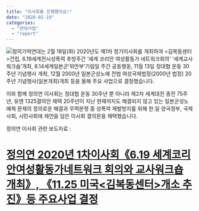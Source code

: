```yaml
---
title: "이사회를 진행했어요!"
date: "2020-02-19"
categories: 
  - "연대사업"
  - "report"
---
```


![](http://womenandwar.net/kr/wp-content/uploads/2020/02/photo_2020-02-18_16-20-32.jpg)정의기억연대는 2월 18일(화) 2020년도 제1차 정기이사회를 개최하여 <김복동센터>건립, 6.19세계전시성폭력 추방주간 ‘세계 코리안 여성활동가 네트워크회의’ ‘세계교사워크숍’개최, 8.14세계일본군‘위안부’기림일 주간 공동행동, 11월 13일 정대협 운동 30주년 기념행사 개최, 12월 2000년 일본군성노예 전범 여성국제법정(2000년 법정) 20주년 기념행사(일본개최)개최 등을 올해 주요 사업으로 결정했습니다.  
  
이와 함께 정의연 이사회는 정대협 운동 30주년 뿐 아니라 제2차 세계대전 종전 75주년, 유엔 1325결의안 채택 20주년이 지난 현재까지도 해결되지 않고 있는 일본군성노예제 문제의 정의로운 해결과 무력분쟁 중 성폭력 재발방지를 위해 한.일 양국정부, 국제사회, 시민사회에 제언을 담은 이사회 결의문을 채택했습니다.

정의연 이사회 관련 보도자료 :

# **[정의연 2020년 1차이사회《6.19 세계코리안여성활동가네트워크 회의와 교사워크숍 개최》, 《11.25 미국<김복동센터>개소 추진》등 주요사업 결정](http://womenandwar.net/kr/notice/?category1=%EB%B3%B4%EB%8F%84%EC%9E%90%EB%A3%8C&mod=document&pageid=1&uid=623)**

